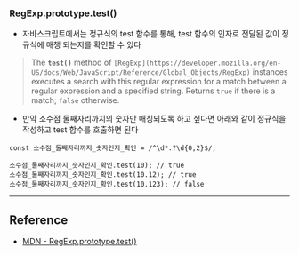 ### RegExp.prototype.test()

- 자바스크립트에서는 정규식의 test 함수를 통해, test 함수의 인자로 전달된 값이 정규식에 매챙 되는지를 확인할 수 있다

> The **`test()`** method of `[RegExp](https://developer.mozilla.org/en-US/docs/Web/JavaScript/Reference/Global_Objects/RegExp)` instances executes a search with this regular expression for a match between a regular expression and a specified string. Returns `true` if there is a match; `false` otherwise.

- 만약 소수점 둘째자리까지의 숫자만 매칭되도록 하고 싶다면 아래와 같이 정규식을 작성하고 test 함수를 호출하면 된다

```tsx
const 소수점_둘째자리까지_숫자인지_확인 = /^\d*.?\d{0,2}$/;

소수점_둘째자리까지_숫자인지_확인.test(10); // true
소수점_둘째자리까지_숫자인지_확인.test(10.12); // true
소수점_둘째자리까지_숫자인지_확인.test(10.123); // false
```

---

## Reference

- [MDN - RegExp.prototype.test()](https://developer.mozilla.org/en-US/docs/Web/JavaScript/Reference/Global_Objects/RegExp/test)
